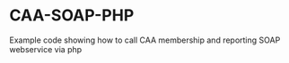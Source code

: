 # CAA-SOAP-PHP
Example code showing how to call CAA membership and reporting SOAP webservice via php
